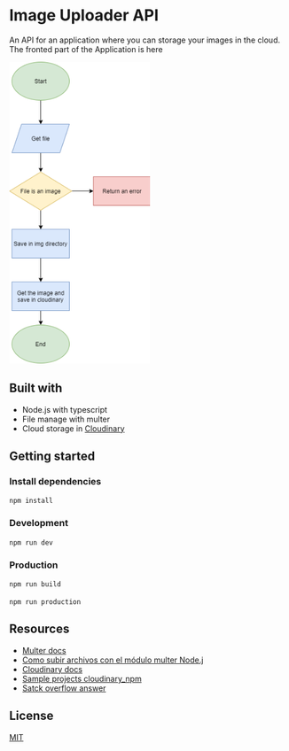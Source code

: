 # Image Uploader API

An API for an application where you can storage your images in the cloud. The fronted part of the Application is here

![FlowChart](./Docs/flowchart.png "Flowchart")

## Built with

- Node.js with typescript
- File manage with multer
- Cloud storage in [Cloudinary](https://cloudinary.com/)

## Getting started

### Install dependencies

```
npm install
```

### Development

```
npm run dev
```

### Production

```
npm run build

npm run production
```

## Resources

- [Multer docs](https://www.npmjs.com/package/multer)
- [Como subir archivos con el módulo multer Node.j](https:eladiorochameprogramacioncomo-subir-archivos-con-el-modulo-multer-node-js)
- [Cloudinary docs](https://cloudinary.com/documentation/node_integration)
- [Sample projects cloudinary_npm](https://github.com/cloudinary/cloudinary_npm/tree/master/samples)
- [Satck overflow answer](https://stackoverflow.com/questions/38652848/filter-files-on-the-basis-of-extension-using-multer-in-express-js)

## License

[MIT](https://choosealicense.com/licenses/mit/)
